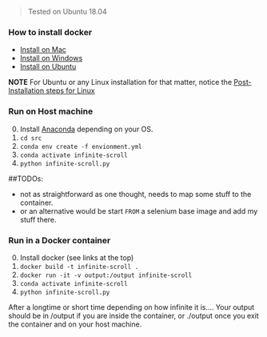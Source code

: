 > Tested on Ubuntu 18.04 

### How to install docker 
* [Install on Mac](https://docs.docker.com/docker-for-mac/install/)
* [Install on Windows](https://docs.docker.com/docker-for-windows/install/)
* [Install on Ubuntu](https://docs.docker.com/install/linux/docker-ce/ubuntu/)

**NOTE** For Ubuntu or any Linux installation for that matter, notice the [Post-Installation steps for Linux](https://docs.docker.com/install/linux/linux-postinstall/)

### Run on Host machine
0. Install [Anaconda](https://www.anaconda.com/distribution/) depending on your OS.
1. `cd src`
2. `conda env create -f envionment.yml`
3. `conda activate infinite-scroll`
4. `python infinite-scroll.py`


##TODOs: 
- not as straightforward as one thought, needs to map some stuff to the container. 
- or an alternative would be start `FROM` a selenium base image and add my stuff there. 

### Run in a Docker container
0. Install docker (see links at the top)
1. `docker build -t infinite-scroll .`
2. `docker run -it -v output:/output infinite-scroll`
3. `conda activate infinite-scroll`
4. `python infinite-scroll.py`

After a longtime or short time depending on how infinite it is.... Your output should be in /output if you are inside the container, or ./output once you exit the container and on your host machine.

